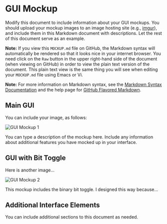 # GUI Mockup

Modify this document to include information about your GUI mockups. You should
upload your mockup images to an image hosting site (e.g., 
[imgur](http://imgur.com/)), and include them in this Markdown document with 
descriptions. Let the rest of this document serve as an example.

**Note:** If you view this <code>MOCKUP.md</code> file on GitHub, the Markdown
syntax will automatically be rendered so that it looks nice in your internet
browser. You need click on the <code>Raw</code> button in the upper
right-hand side of the document (when viewing on GitHub) in order to view the
plain text version of the document. This plain text view is the same thing
you will see when editing your <code>MOCKUP.md</code> file using Emacs
or Vi.

**Note:** For more information on Markdown syntax, see the
[Markdown Syntax Documentation](http://daringfireball.net/projects/markdown/syntax) and the help page for 
[GitHub Flavored Markdown](http://daringfireball.net/projects/markdown/syntax).

## Main GUI

You can include your image, as follows:

![GUI Mockup 1](http://i.imgur.com/X5SZDg0.png)

You can type a description of the mockup here. Include any information about
additional features you have mocked up in your interface.

## GUI with Bit Toggle

Here is another image...

![GUI Mockup 2](https://photos-4.dropbox.com/t/1/AAC5mttcNwXWngKg161SA7OCW6xyBAHZqiIyRAzze7fZZA/12/355334872/png/32x32/3/_/1/2/Untitled%20Page.png/FU34-taYtnv5aDbQNFFzB6MKW7c1ittICsaBtFs5VQQ?size=2048x1536)

This mockup includes the binary bit toggle. I designed this way because...

## Additional Interface Elements

You can include additional sections to this document as needed.



